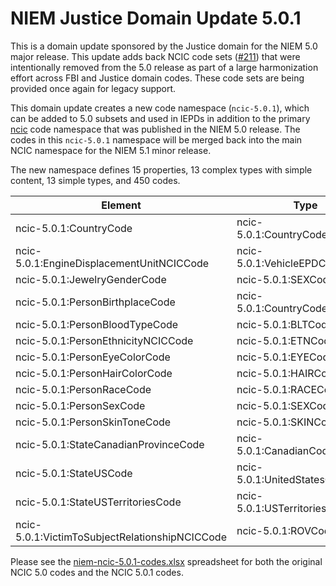 
# NIEM Justice Domain Update 5.0.1

This is a domain update sponsored by the Justice domain for the NIEM 5.0 major release.  This update adds back NCIC code sets ([#211](https://github.com/NIEM/NIEM-Releases/issues/211)) that were intentionally removed from the 5.0 release as part of a large harmonization effort across FBI and Justice domain codes.  These code sets are being provided once again for legacy support.

This domain update creates a new code namespace (`ncic-5.0.1`), which can be added to 5.0 subsets and used in IEPDs in addition to the primary [ncic](https://raw.githubusercontent.com/NIEM/NIEM-Releases/niem-5.0/xsd/codes/ncic.xsd) code namespace that was published in the NIEM 5.0 release.  The codes in this `ncic-5.0.1` namespace will be merged back into the main NCIC namespace for the NIEM 5.1 minor release.

The new namespace defines 15 properties, 13 complex types with simple content, 13 simple types, and 450 codes.

Element | Type | Substitution Group
--- | --- | ---
ncic-5.0.1:CountryCode | ncic-5.0.1:CountryCodeType | nc:CountryRepresentation
ncic-5.0.1:EngineDisplacementUnitNCICCode | ncic-5.0.1:VehicleEPDCodeType | nc:VolumeUnitAbstract
ncic-5.0.1:JewelryGenderCode | ncic-5.0.1:SEXCodeType | j:JewelryGenderAbstract
ncic-5.0.1:PersonBirthplaceCode | ncic-5.0.1:CountryCodeType | j:PersonBirthplaceAbstract
ncic-5.0.1:PersonBloodTypeCode | ncic-5.0.1:BLTCodeType | nc:PersonBloodTypeAbstract
ncic-5.0.1:PersonEthnicityNCICCode | ncic-5.0.1:ETNCodeType | nc:PersonEthnicityAbstract
ncic-5.0.1:PersonEyeColorCode | ncic-5.0.1:EYECodeType | nc:PersonEyeColorAbstract
ncic-5.0.1:PersonHairColorCode | ncic-5.0.1:HAIRCodeType | nc:PersonHairColorAbstract
ncic-5.0.1:PersonRaceCode | ncic-5.0.1:RACECodeType | nc:PersonRaceAbstract
ncic-5.0.1:PersonSexCode | ncic-5.0.1:SEXCodeType | nc:PersonSexAbstract
ncic-5.0.1:PersonSkinToneCode | ncic-5.0.1:SKINCodeType | nc:PersonSkinToneAbstract
ncic-5.0.1:StateCanadianProvinceCode | ncic-5.0.1:CanadianCodeType | nc:StateRepresentation
ncic-5.0.1:StateUSCode | ncic-5.0.1:UnitedStatesCodeType | nc:StateRepresentation
ncic-5.0.1:StateUSTerritoriesCode | ncic-5.0.1:USTerritoriesCodeType | nc:StateRepresentation
ncic-5.0.1:VictimToSubjectRelationshipNCICCode | ncic-5.0.1:ROVCodeType | j:VictimToSubjectRelationshipAbstract

Please see the [niem-ncic-5.0.1-codes.xlsx](xlsx/niem-ncic-5.0.1-codes.xlsx) spreadsheet for both the original NCIC 5.0 codes and the NCIC 5.0.1 codes.
